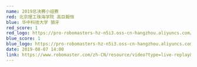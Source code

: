 ```yaml
---
name: 2019总决赛小组赛
red: 北京理工珠海学院 高巨毅恒
blue: 华中科技大学 狼牙
red_score: 1
red_logo: https://pro-robomasters-hz-n5i3.oss-cn-hangzhou.aliyuncs.com/teams/1525675650813-logo_green_800x800.png
blue_score: 1
blue_logo: https://pro-robomasters-hz-n5i3.oss-cn-hangzhou.aliyuncs.com/teams/1525675209294-logo_blue_800x800.png
date: 2019-08-07 14:00
link: https://www.robomaster.com/zh-CN/resource/video?type=live-replay&videoUrl=https://cn-videos.dji.net/video_trans/77153f04f5014b8995b5594970374bc8/1080.mp4&zoneType=548
---
```

